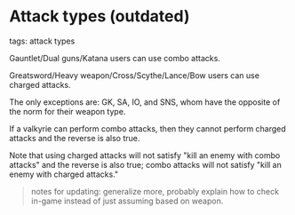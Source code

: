 # Attack types (outdated)
tags: attack types

Gauntlet/Dual guns/Katana users can use combo attacks.

Greatsword/Heavy weapon/Cross/Scythe/Lance/Bow users can use charged attacks.

The only exceptions are: GK, SA, IO, and SNS, whom have the opposite of the norm for their weapon type.

If a valkyrie can perform combo attacks, then they cannot perform charged attacks and the reverse is also true.

Note that using charged attacks will not satisfy "kill an enemy with combo attacks" and the reverse is also true; combo attacks will not satisfy "kill an enemy with charged attacks."

> notes for updating: generalize more, probably explain how to check in-game instead of just assuming based on weapon.